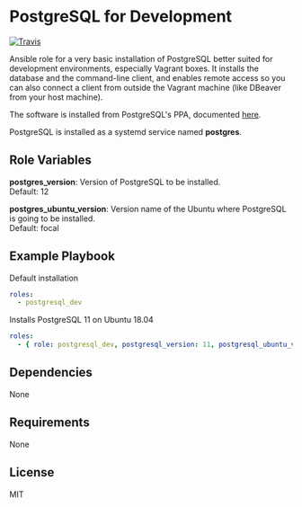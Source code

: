 PostgreSQL for Development
==========================

[![Travis](https://img.shields.io/travis/honatas/ansible-role-postgresql-dev?style=plastic)](https://travis-ci.org/Honatas/ansible-role-postgresql-dev "View the build status on Travis")


Ansible role for a very basic installation of PostgreSQL better suited for development environments, especially Vagrant boxes. It installs the database and the command-line client, and enables remote access so you can also connect a client from outside the Vagrant machine (like DBeaver from your host machine).  

The software is installed from PostgreSQL's PPA, documented [here](https://www.postgresql.org/download/linux/ubuntu/).  

PostgreSQL is installed as a systemd service named **postgres**.


Role Variables
--------------

**postgres_version**: Version of PostgreSQL to be installed.  
Default: 12  

**postgres_ubuntu_version**: Version name of the Ubuntu where PostgreSQL is going to be installed.  
Default: focal


Example Playbook
----------------

Default installation
```yaml
roles:
  - postgresql_dev
```

Installs PostgreSQL 11 on Ubuntu 18.04
```yaml
roles:
  - { role: postgresql_dev, postgresql_version: 11, postgresql_ubuntu_version: bionic }
```


Dependencies
------------

None

Requirements
------------

None

License
-------

MIT

